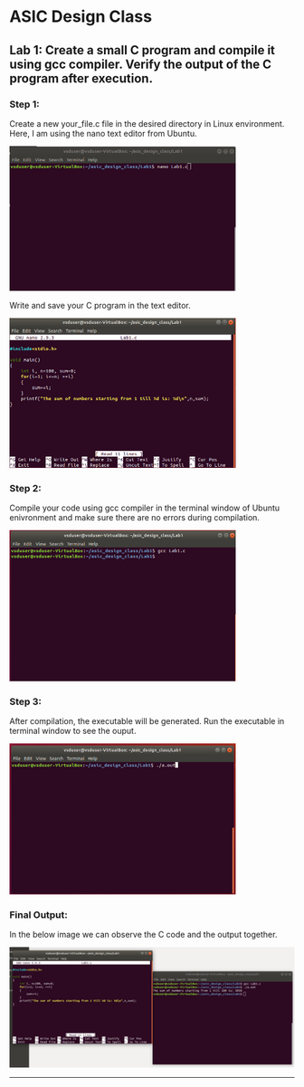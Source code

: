 # ASIC Design Class

## Lab 1: Create a small C program and compile it using gcc compiler. Verify the output of the C program after execution.

### Step 1:
Create a new your_file.c file in the desired directory in Linux environment.<br>
Here, I am using the nano text editor from Ubuntu.

<img src="images\lab1\step1_1.png" alt="Step 1.1" width="400"/><br>

Write and save your C program in the text editor.

<img src="images\lab1\step1_2.png" alt="Step 1.2" width="400"/><br>

### Step 2:
Compile your code using gcc compiler in the terminal window of Ubuntu enivronment and make sure there are no errors during compilation.

<img src="images\lab1\step2.png" alt="Step 2" width="400"/><br>

### Step 3:
After compilation, the executable will be generated. Run the executable in terminal window to see the ouput.

<img src="images\lab1\step3.png" alt="Step 3" width="400"/><br>

### Final Output:
In the below image we can observe the C code and the output together.

<img src="images\lab1\final_output.png" alt="Step 3" width="800"/><br>

---